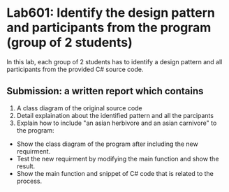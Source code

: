 # Lab601: Identify the design pattern and participants from the program (group of 2 students)

In this lab, each group of 2 students has to identify a design pattern and all participants 
from the provided C# source code. 

## Submission: a written report which contains

1. A class diagram of the original source code
2. Detail explaination about the identified pattern and all the parcipants
3. Explain how to include "an asian herbivore and an asian carnivore" to the program: 
- Show the class diagram of the program after including the new requirment.
- Test the new requirment by modifying the main function and show the result.
- Show the main function and snippet of C# code that is related to the process.

